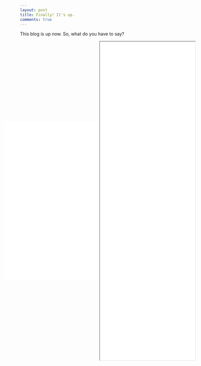 ```yaml
---
layout: post
title: Finally! It's up.
comments: true
---
```

This blog is up now. So, what do you have to say?

<div style="display: flex;
    align-items: center;
    justify-content: center;">
<iframe src="/assets/lang.html"
    style="max-width = 100%"
    sandbox="allow-same-origin allow-scripts"
    width="1000"
    height="500"
    align="middle"
    scrolling="no"
    seamless="seamless"
    frameborder="0"">
</iframe>

<iframe src="/assets/taco.html"
    style="max-width = 100%"
    sandbox="allow-same-origin allow-scripts"
    width="800"
    height="1000"
    align="middle"
    scrolling="no"
    seamless="seamless"
    frameborder="20">
</iframe>
</div>
 
        

